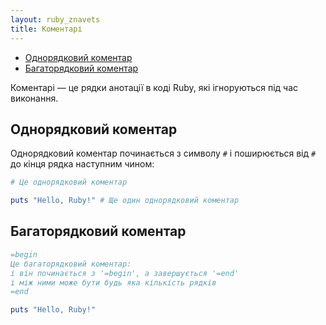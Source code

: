 ```yaml
---
layout: ruby_znavets
title: Коментарі
---
```


- [Однорядковий коментар](#однорядковий-коментар)
- [Багаторядковий коментар](#багаторядковий-коментар)

Коментарі — це рядки анотації в коді Ruby, які ігноруються під час виконання.

## Однорядковий коментар

Однорядковий коментар починається з символу `#` і поширюється від `#` до кінця рядка наступним чином:

```ruby
# Це однорядковий коментар

puts "Hello, Ruby!" # Ще один однорядковий коментар
```

## Багаторядковий коментар


```ruby
=begin
Це багаторядковий коментар:
і він починається з '=begin', а завершується '=end'
і між ними може бути будь яка кількість рядків
=end

puts "Hello, Ruby!"
```